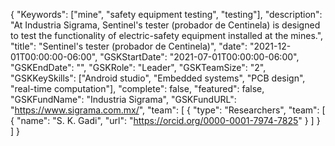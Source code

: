{
    "Keywords": ["mine", "safety equipment testing", "testing"],
    "description": "At Industria Sigrama, Sentinel's tester (probador de Centinela) is designed to test the functionality of electric-safety equipment installed at the mines.",
    "title": "Sentinel's tester (probador de Centinela)",
    "date": "2021-12-01T00:00:00-06:00",
    "GSKStartDate": "2021-07-01T00:00:00-06:00",
    "GSKEndDate": "",
    "GSKRole": "Leader",
    "GSKTeamSize": "2",
    "GSKKeySkills": ["Android studio", "Embedded systems", "PCB design", "real-time computation"],
    "complete": false,
    "featured": false,
    "GSKFundName": "Industria Sigrama",
    "GSKFundURL": "https://www.sigrama.com.mx/",
    "team": [
        {
            "type": "Researchers",
            "team": [
                {
                    "name": "S. K. Gadi",
                    "url": "https://orcid.org/0000-0001-7974-7825"
                }
            ]
        }
    ]
}
